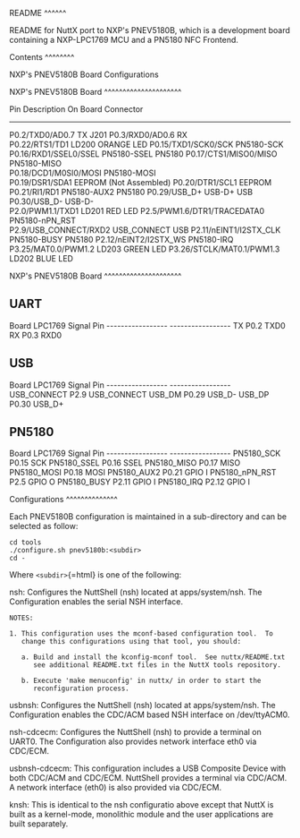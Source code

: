README \^\^\^\^\^\^

README for NuttX port to NXP's PNEV5180B, which is a development board
containing a NXP-LPC1769 MCU and a PN5180 NFC Frontend.

Contents \^\^\^\^\^\^\^\^

NXP's PNEV5180B Board Configurations

NXP's PNEV5180B Board \^\^\^\^\^\^\^\^\^\^\^\^\^\^\^\^\^\^\^\^\^

  Pin Description                   On Board          Connector
  ----------------------------- ----------------- -----------------
  P0.2/TXD0/AD0.7                      TX               J201
  P0.3/RXD0/AD0.6                      RX         
  P0.22/RTS1/TD1                      LD200          ORANGE LED
  P0.15/TXD1/SCK0/SCK              PN5180-SCK     
  P0.16/RXD1/SSEL0/SSEL            PN5180-SSEL         PN5180
  P0.17/CTS1/MISO0/MISO            PN5180-MISO    
  P0.18/DCD1/M0SI0/MOSI            PN5180-MOSI    
  P0.19/DSR1/SDA1                    EEPROM        (Not Assembled)
  P0.20/DTR1/SCL1                    EEPROM       
  P0.21/RI1/RD1                    PN5180-AUX2         PN5180
  P0.29/USB\_D+                      USB-D+              USB
  P0.30/USB\_D-                      USB-D-       
  P2.0/PWM1.1/TXD1                    LD201            RED LED
  P2.5/PWM1.6/DTR1/TRACEDATA0    PN5180-nPN\_RST  
  P2.9/USB\_CONNECT/RXD2          USB\_CONNECT           USB
  P2.11/nEINT1/I2STX\_CLK          PN5180-BUSY         PN5180
  P2.12/nEINT2/I2STX\_WS           PN5180-IRQ     
  P3.25/MAT0.0/PWM1.2                 LD203           GREEN LED
  P3.26/STCLK/MAT0.1/PWM1.3           LD202           BLUE LED

NXP's PNEV5180B Board \^\^\^\^\^\^\^\^\^\^\^\^\^\^\^\^\^\^\^\^\^

UART
----

Board LPC1769 Signal Pin ----------------- ----------------- TX P0.2
TXD0 RX P0.3 RXD0

USB
---

Board LPC1769 Signal Pin ----------------- -----------------
USB\_CONNECT P2.9 USB\_CONNECT USB\_DM P0.29 USB\_D- USB\_DP P0.30
USB\_D+

PN5180
------

Board LPC1769 Signal Pin ----------------- ----------------- PN5180\_SCK
P0.15 SCK PN5180\_SSEL P0.16 SSEL PN5180\_MISO P0.17 MISO PN5180\_MOSI
P0.18 MOSI PN5180\_AUX2 P0.21 GPIO I PN5180\_nPN\_RST P2.5 GPIO O
PN5180\_BUSY P2.11 GPIO I PN5180\_IRQ P2.12 GPIO I

Configurations \^\^\^\^\^\^\^\^\^\^\^\^\^\^

Each PNEV5180B configuration is maintained in a sub-directory and can be
selected as follow:

    cd tools
    ./configure.sh pnev5180b:<subdir>
    cd -

Where `<subdir>`{=html} is one of the following:

nsh: Configures the NuttShell (nsh) located at apps/system/nsh. The
Configuration enables the serial NSH interface.

    NOTES:

    1. This configuration uses the mconf-based configuration tool.  To
       change this configurations using that tool, you should:

       a. Build and install the kconfig-mconf tool.  See nuttx/README.txt
          see additional README.txt files in the NuttX tools repository.

       b. Execute 'make menuconfig' in nuttx/ in order to start the
          reconfiguration process.

usbnsh: Configures the NuttShell (nsh) located at apps/system/nsh. The
Configuration enables the CDC/ACM based NSH interface on /dev/ttyACM0.

nsh-cdcecm: Configures the NuttShell (nsh) to provide a terminal on
UART0. The Configuration also provides network interface eth0 via
CDC/ECM.

usbnsh-cdcecm: This configuration includes a USB Composite Device with
both CDC/ACM and CDC/ECM. NuttShell provides a terminal via CDC/ACM. A
network interface (eth0) is also provided via CDC/ECM.

knsh: This is identical to the nsh configuratio above except that NuttX
is built as a kernel-mode, monolithic module and the user applications
are built separately.
